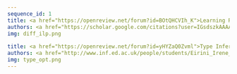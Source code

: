 ```yaml
---
sequence_id: 1
title: <a href="https://openreview.net/forum?id=BOtQHCVIh_K">Learning Rules with Stratified Negation in Differentiable ILP</a>
authors: <a href="https://scholar.google.com/citations?user=IGsdszkAAAAJ">Giri P Krishnan</a>, <a href="https://scholar.google.com/citations?user=Tj47doAAAAAJ&hl=en">Frederick Maier</a>, <a href="https://www.cs.nmt.edu/~ramyaa/">Ramyaa Ramyaa</a>
img: diff_ilp.png
  
title: <a href="https://openreview.net/forum?id=yHYZaQ0Zvml">Type Inference as Optimization</a>
authors: <a href="http://www.inf.ed.ac.uk/people/students/Eirini_Irene_Vlassi_Pandi.html">Eirene Vlassi Pandi</a>, <a href="https://earlbarr.com/">Earl Barr</a>, <a href="https://www.microsoft.com/en-us/research/people/adg/">Andrew D. Gordon</a>, <a href="https://homepages.inf.ed.ac.uk/csutton/">Charles Sutton</a>
img: type_opt.png
---
```

